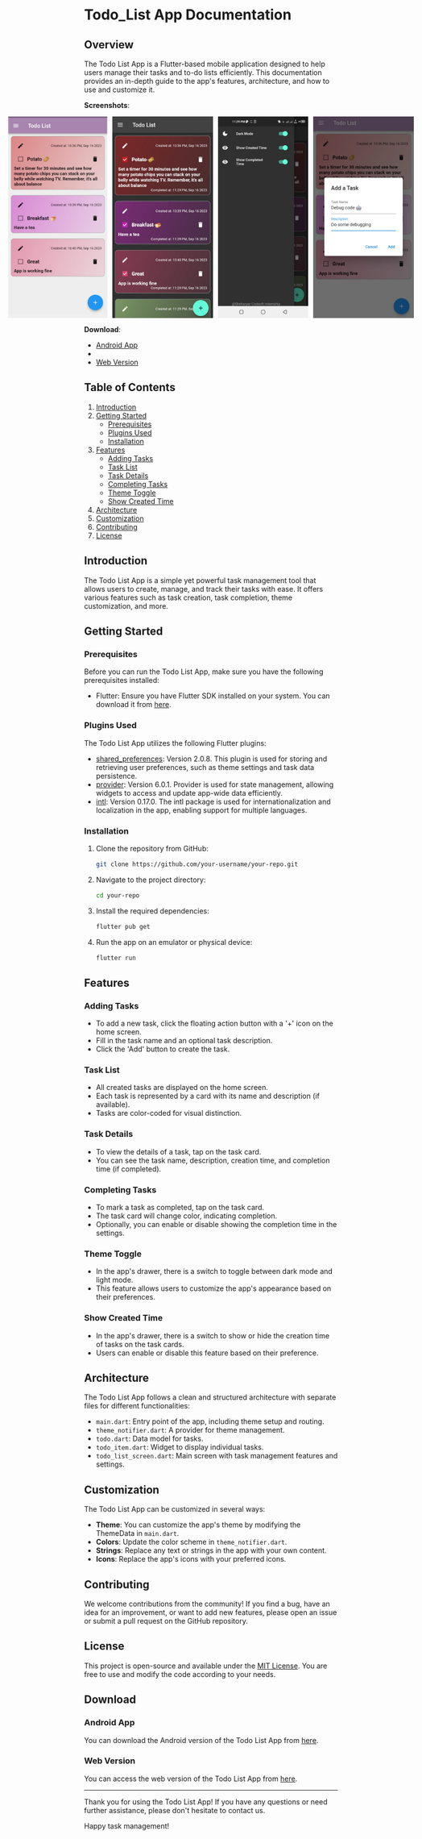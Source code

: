 # Todo_List App Documentation

## Overview

The Todo List App is a Flutter-based mobile application designed to help users manage their tasks and to-do lists efficiently. This documentation provides an in-depth guide to the app's features, architecture, and how to use and customize it.

**Screenshots**:

<div style="display: flex; justify-content: center;">
  <img src="screenshots/white_theme.jpeg" width="200" height="400" style="margin-right: 10px;" />
  <img src="screenshots/black_theme.jpeg" width="200" height="400" style="margin-right: 10px;" />
  <img src="screenshots/black_theme_drawer.jpeg" width="200" height="400" style="margin-right: 10px;" />
  <img src="screenshots/addingtasks.jpeg" width="200" height="400" />
</div>



**Download**:

- [Android App](https://cssduet.acm.org/apps_shery/todo_app.apk)
- 
- [Web Version](https://shery-1508.github.io/Codsoft/#/)

## Table of Contents

1. [Introduction](#introduction)
2. [Getting Started](#getting-started)
    - [Prerequisites](#prerequisites)
    - [Plugins Used](#plugins-used)
    - [Installation](#installation)
3. [Features](#features)
    - [Adding Tasks](#adding-tasks)
    - [Task List](#task-list)
    - [Task Details](#task-details)
    - [Completing Tasks](#completing-tasks)
    - [Theme Toggle](#theme-toggle)
    - [Show Created Time](#show-created-time)
4. [Architecture](#architecture)
5. [Customization](#customization)
6. [Contributing](#contributing)
7. [License](#license)

## Introduction

The Todo List App is a simple yet powerful task management tool that allows users to create, manage, and track their tasks with ease. It offers various features such as task creation, task completion, theme customization, and more.

## Getting Started

### Prerequisites

Before you can run the Todo List App, make sure you have the following prerequisites installed:

- Flutter: Ensure you have Flutter SDK installed on your system. You can download it from [here](https://flutter.dev/docs/get-started/install).

### Plugins Used
The Todo List App utilizes the following Flutter plugins:

- [shared_preferences](https://pub.dev/packages/shared_preferences): Version 2.0.8. This plugin is used for storing and retrieving user preferences, such as theme settings and task data persistence.
- [provider](https://pub.dev/packages/provider): Version 6.0.1. Provider is used for state management, allowing widgets to access and update app-wide data efficiently.
- [intl](https://pub.dev/packages/intl): Version 0.17.0. The intl package is used for internationalization and localization in the app, enabling support for multiple languages.


### Installation

1. Clone the repository from GitHub:

   ```bash
   git clone https://github.com/your-username/your-repo.git
   ```

2. Navigate to the project directory:

   ```bash
   cd your-repo
   ```

3. Install the required dependencies:

   ```bash
   flutter pub get
   ```

4. Run the app on an emulator or physical device:

   ```bash
   flutter run
   ```

## Features

### Adding Tasks

- To add a new task, click the floating action button with a '+' icon on the home screen.
- Fill in the task name and an optional task description.
- Click the 'Add' button to create the task.

### Task List

- All created tasks are displayed on the home screen.
- Each task is represented by a card with its name and description (if available).
- Tasks are color-coded for visual distinction.

### Task Details

- To view the details of a task, tap on the task card.
- You can see the task name, description, creation time, and completion time (if completed).

### Completing Tasks

- To mark a task as completed, tap on the task card.
- The task card will change color, indicating completion.
- Optionally, you can enable or disable showing the completion time in the settings.

### Theme Toggle

- In the app's drawer, there is a switch to toggle between dark mode and light mode.
- This feature allows users to customize the app's appearance based on their preferences.

### Show Created Time

- In the app's drawer, there is a switch to show or hide the creation time of tasks on the task cards.
- Users can enable or disable this feature based on their preference.

## Architecture

The Todo List App follows a clean and structured architecture with separate files for different functionalities:

- `main.dart`: Entry point of the app, including theme setup and routing.
- `theme_notifier.dart`: A provider for theme management.
- `todo.dart`: Data model for tasks.
- `todo_item.dart`: Widget to display individual tasks.
- `todo_list_screen.dart`: Main screen with task management features and settings.

## Customization

The Todo List App can be customized in several ways:

- **Theme**: You can customize the app's theme by modifying the ThemeData in `main.dart`.
- **Colors**: Update the color scheme in `theme_notifier.dart`.
- **Strings**: Replace any text or strings in the app with your own content.
- **Icons**: Replace the app's icons with your preferred icons.

## Contributing

We welcome contributions from the community! If you find a bug, have an idea for an improvement, or want to add new features, please open an issue or submit a pull request on the GitHub repository.

## License

This project is open-source and available under the [MIT License](LICENSE). You are free to use and modify the code according to your needs.



## Download

### Android App

You can download the Android version of the Todo List App from [here](https://cssduet.acm.org/apps_shery/todo_app.apk).

### Web Version

You can access the web version of the Todo List App from [here](https://shery-1508.github.io/Codsoft/#/).

---



Thank you for using the Todo List App! If you have any questions or need further assistance, please don't hesitate to contact us.

Happy task management!
